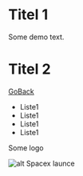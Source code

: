 # Titel 1

Some demo text.

# Titel 2

[GoBack](index.md)

* Liste1
* Liste1
* Liste1
* Liste1

Some logo

![alt Spacex launce][launch]

[launch]: https://www.spacex.com/static/images/infographics/F9_AUTONOMOUS_DRONESHIP_DESKTOP.jpg "Spacex launce"
